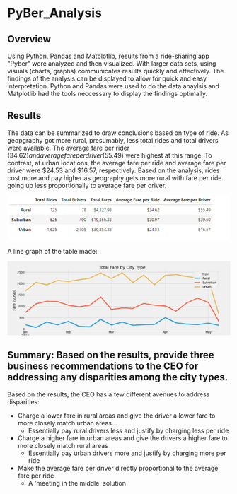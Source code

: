 # PyBer_Analysis

## Overview

Using Python, Pandas and Matplotlib, results from a ride-sharing app "Pyber" were analyzed and then visualized. With larger data sets, using visuals (charts, graphs) communicates results quickly and effectively. The findings of the analysis can be displayed to allow for quick and easy interpretation. Python and Pandas were used to do the data anaylsis and Matplotlib had the tools neccessary to display the findings optimally. 



## Results

The data can be summarized to draw conclusions based on type of ride. As geopgraphy got more rural, presumably, less total rides and total drivers were available. The average fare per rider ($34.62) and average fare per driver ($55.49) were highest at this range. To contrast, at urban locations, the average fare per ride and average fare per driver were $24.53 and $16.57, respectively. Based on the analysis, rides cost more and pay higher as geography gets more rural with fare per ride going up less proportionally to average fare per driver. 

![thedataframe](https://github.com/Andrewjruble/PyBer_Analysis/blob/main/Resources/Tableofresults.png) 

A line graph of the table made: 

![thelinechart](https://github.com/Andrewjruble/PyBer_Analysis/blob/main/Resources/Pyber_fare_summary.png)

## Summary: Based on the results, provide three business recommendations to the CEO for addressing any disparities among the city types.
 
 Based on the results, the CEO has a few different avenues to address disparities:
 
 - Charge a lower fare in rural areas and give the driver a lower fare to more closely match urban areas...
    - Essentially pay rural drivers less and justify by charging less per ride
 - Charge a higher fare in urban areas and give the drivers a higher fare to more closely match rural areas
    - Essentially pay urban drivers more and justify by charging more per ride  
 - Make the average fare per driver directly proportional to the average fare per ride
    - A 'meeting in the middle' solution

